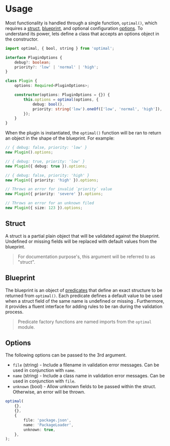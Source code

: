 # Usage

Most functionality is handled through a single function, `optimal()`, which requires a
[struct](#struct), [blueprint](#blueprint), and optional configuration [options](#options). To
understand its power, lets define a class that accepts an options object in the constructor.

```ts
import optimal, { bool, string } from 'optimal';

interface PluginOptions {
	debug?: boolean;
	priority?: 'low' | 'normal' | 'high';
}

class Plugin {
	options: Required<PluginOptions>;

	constructor(options: PluginOptions = {}) {
		this.options = optimal(options, {
			debug: bool(),
			priority: string('low').oneOf(['low', 'normal', 'high']),
		});
	}
}
```

When the plugin is instantiated, the `optimal()` function will be ran to return an object in the
shape of the blueprint. For example:

```ts
// { debug: false, priority: 'low' }
new Plugin().options;

// { debug: true, priority: 'low' }
new Plugin({ debug: true }).options;

// { debug: false, priority: 'high' }
new Plugin({ priority: 'high' }).options;

// Throws an error for invalid `priority` value
new Plugin({ priority: 'severe' }).options;

// Throws an error for an unknown filed
new Plugin({ size: 123 }).options;
```

## Struct

A struct is a partial plain object that will be validated against the blueprint. Undefined or
missing fields will be replaced with default values from the blueprint.

> For documentation purpose's, this argument will be referred to as "struct".

## Blueprint

The blueprint is an object of [predicates](./predicates.md) that define an exact structure to be
returned from `optimal()`. Each predicate defines a default value to be used when a struct field of
the same name is undefined or missing . Furthermore, it provides a fluent interface for adding rules
to be ran during the validation process.

> Predicate factory functions are named imports from the `optimal` module.

## Options

The following options can be passed to the 3rd argument.

- `file` (string) - Include a filename in validation error messages. Can be used in conjunction with
  `name`.
- `name` (string) - Include a class name in validation error messages. Can be used in conjunction
  with `file`.
- `unknown` (bool) - Allow unknown fields to be passed within the struct. Otherwise, an error will
  be thrown.

```ts
optimal(
	{},
	{},
	{
		file: 'package.json',
		name: 'PackageLoader',
		unknown: true,
	},
);
```
